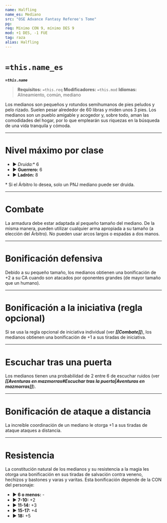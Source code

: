 ```yaml
---
name: Halfling
name_es: Mediano
src: "OSE Advance Fantasy Referee's Tome"
pg: 
req: Mínimo CON 9, mínimo DES 9
mod: +1 DES, -1 FUE
tag: raza
alias: Halfling
---
```

# `=this.name_es` 

**_`=this.name`_**

> **Requisitos:** `=this.req`
> **Modificadores:** `=this.mod`
> **Idiomas:** Alineamiento, común, mediano

Los medianos son pequeños y rotundos semihumanos de pies peludos y pelo rizado. Suelen pesar alrededor de 60 libras y miden unos 3 pies. Los medianos son un pueblo amigable y acogedor y, sobre todo, aman las comodidades del hogar, por lo que emplearán sus riquezas en la búsqueda de una vida tranquila y cómoda.

---
# Nivel máximo por clase 

- ▶ **Druida*:** 6 
- ▶ **Guerrero:** 6 
- ▶ **Ladrón:** 8

\* Si el Árbitro lo desea, solo un PNJ mediano puede ser druida.

---
# Combate

La armadura debe estar adaptada al pequeño tamaño del mediano. De la misma manera, pueden utilizar cualquier arma apropiada a su tamaño (a elección del Árbitro). No pueden usar arcos largos o espadas a dos manos.

---
# Bonificación defensiva

Debido a su pequeño tamaño, los medianos obtienen una bonificación de +2 a su CA cuando son atacados por oponentes grandes (de mayor tamaño que un humano).

---
# Bonificación a la iniciativa (regla opcional)

Si se usa la regla opcional de iniciativa individual (ver **_[[Combate]]_**), los medianos obtienen una bonificación de +1 a sus tiradas de iniciativa.

---
# Escuchar tras una puerta

Los medianos tienen una probabilidad de 2 entre 6 de escuchar ruidos (ver **_[[Aventuras en mazmorras#Escuchar tras la puerta|Aventuras en mazmorras]]_**).

---
# Bonificación de ataque a distancia

La increíble coordinación de un mediano le otorga +1 a sus tiradas de ataque ataques a distancia.

---
# Resistencia

La constitución natural de los medianos y su resistencia a la magia les otorga una bonificación en sus tiradas de salvación contra veneno, hechizos y bastones y varas y varitas. Esta bonificación depende de la CON del personaje: 

- ▶ **6 o menos:** - 
- ▶ **7-10:** +2 
- ▶ **11-14:** +3 
- ▶ **15-17:** +4 
- ▶ **18:** +5

